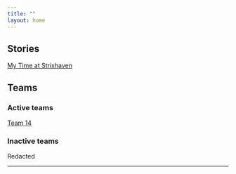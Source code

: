 ```yaml
---
title: ""
layout: home
---
```


## Stories
[My Time at Strixhaven](./strixhaven/)

## Teams
### Active teams
[Team 14](./team_14/)

### Inactive teams
Redacted

---